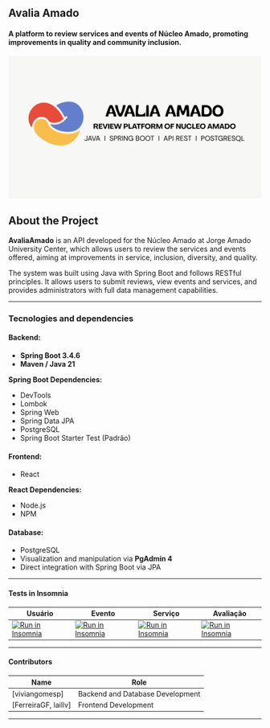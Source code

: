 ## Avalia Amado

#### **A platform to review services and events of Núcleo Amado, promoting improvements in quality and community inclusion.**

![banner](https://github.com/viviangomesp/Avalia-Amado/blob/develop/insomnia/Apresenta%C3%A7%C3%A3o%20B%C3%A1sica%20Simples%20Manchas%20Pastel.png)


## About the Project

**AvaliaAmado** is an API developed for the Núcleo Amado at Jorge Amado University Center, which allows users to review the services and events offered, aiming at improvements in service, inclusion, diversity, and quality.

The system was built using Java with Spring Boot and follows RESTful principles. It allows users to submit reviews, view events and services, and provides administrators with full data management capabilities.

---

### Tecnologies and dependencies

#### Backend:
- **Spring Boot 3.4.6**
- **Maven / Java 21**

**Spring Boot Dependencies:**
- DevTools  
- Lombok  
- Spring Web  
- Spring Data JPA  
- PostgreSQL  
- Spring Boot Starter Test (Padrão)  


#### Frontend:
- React

**React Dependencies:**
- Node.js  
- NPM  


#### Database:
- PostgreSQL  
- Visualization and manipulation via **PgAdmin 4**  
- Direct integration with Spring Boot via JPA 

---

#### Tests in Insomnia

| Usuário | Evento | Serviço | Avaliação |
|---|---|---|---|
| [![Run in Insomnia](https://insomnia.rest/images/run.svg)](https://insomnia.rest/run/?label=Usuario&uri=https%3A%2F%2Fraw.githubusercontent.com%2Fviviangomesp%2FAvalia-Amado%2Frefs%2Fheads%2Fdevelop%2Finsomnia%2FUsuarioRequest.yaml) | [![Run in Insomnia](https://insomnia.rest/images/run.svg)](https://insomnia.rest/run/?label=Evento&uri=https%3A%2F%2Fraw.githubusercontent.com%2Fviviangomesp%2FAvalia-Amado%2Frefs%2Fheads%2Fdevelop%2Finsomnia%2FEventoRequest.yaml) | [![Run in Insomnia](https://insomnia.rest/images/run.svg)](https://insomnia.rest/run/?label=Servico&uri=https%3A%2F%2Fraw.githubusercontent.com%2Fviviangomesp%2FAvalia-Amado%2Frefs%2Fheads%2Fdevelop%2Finsomnia%2FServicoRequest.yaml) | [![Run in Insomnia](https://insomnia.rest/images/run.svg)](https://insomnia.rest/run/?label=Avaliacao&uri=https%3A%2F%2Fraw.githubusercontent.com%2Fviviangomesp%2FAvalia-Amado%2Frefs%2Fheads%2Fdevelop%2Finsomnia%2FAvaliacaoRequest.yaml) |



---

#### Contributors

| Name                   | Role                                                        |
|------------------------|-------------------------------------------------------------|
| [viviangomesp]         | Backend and Database Development                            |
| [FerreiraGF, laillv]   | Frontend Development                                        |


---

